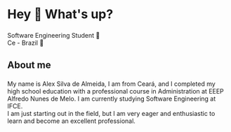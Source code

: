 <h1 align="left">Hey 👋 What's up?</h1>

###

<p align="left">Software Engineering Student 🚀<br>Ce - Brazil 📍</p>

###

<h2 align="left">About me</h2>

###

<p align="left">My name is Alex Silva de Almeida, I am from Ceará, and I completed my high school education with a professional course in Administration at EEEP Alfredo Nunes de Melo. I am currently studying Software Engineering at IFCE.<br>I am just starting out in the field, but I am very eager and enthusiastic to learn and become an excellent professional.</p>

###

